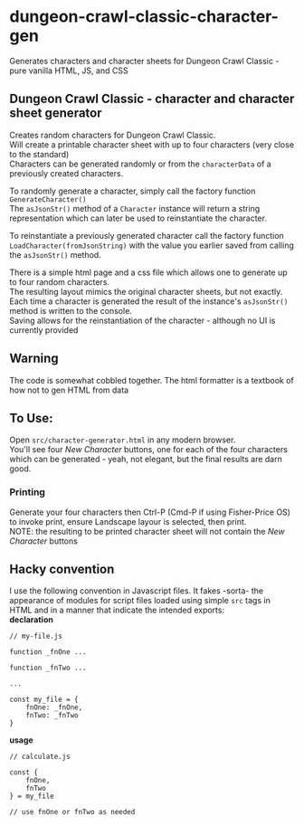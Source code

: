 # dungeon-crawl-classic-character-gen  
Generates characters and character sheets for Dungeon Crawl Classic  - pure vanilla HTML, JS, and CSS
    
## Dungeon Crawl Classic - character and character sheet generator  
  
Creates random characters for Dungeon Crawl Classic.   
Will create a printable character sheet with up to four characters (very close to the standard)   
Characters can be generated randomly or from the `characterData` of a previously created characters.  
  
To randomly generate a character, simply call the factory function `GenerateCharacter()`  
The `asJsonStr()` method of a `Character` instance will return a string representation which can later be used to reinstantiate the character.  
  
To reinstantiate a previously generated character call the factory function `LoadCharacter(fromJsonString)` with the value you earlier saved from calling the `asJsonStr()` method.  
  
There is a simple html page and a css file which allows one to generate up to four random characters.  
The resulting layout mimics the original character sheets, but not exactly.  
Each time a character is generated the result of the instance's `asJsonStr()` method is written to the console.  
Saving allows for the reinstantiation of the character - although no UI is currently provided  
  
## Warning  
The code is somewhat cobbled together. The html formatter is a textbook of how not to gen HTML from data  
  
## To Use:  
  
Open `src/character-generator.html` in any modern browser.  
You'll see four _New Character_ buttons, one for each of the four characters which can be generated - yeah, not elegant, but the final results are darn good.  
  
### Printing  
Generate your four characters then Ctrl-P (Cmd-P if using Fisher-Price OS) to invoke print, ensure Landscape layour is selected, then print.  
NOTE: the resulting to be printed character sheet will not contain the _New Character_ buttons   
  
## Hacky convention  
I use the following convention in Javascript files.
It fakes -sorta- the appearance of modules for script files loaded using simple `src` tags in HTML and in a manner that indicate the intended exports:  
__declaration__   
```
// my-file.js

function _fnOne ...

function _fnTwo ...

...

const my_file = {
    fnOne: _fnOne,
    fnTwo: _fnTwo
}
```
__usage__  
```
// calculate.js

const {
    fnOne,
    fnTwo
} = my_file

// use fnOne or fnTwo as needed

```

